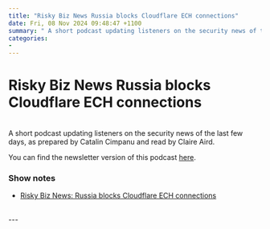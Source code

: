 ```yaml
---
title: "Risky Biz News Russia blocks Cloudflare ECH connections"
date: Fri, 08 Nov 2024 09:48:47 +1100
summary: " A short podcast updating listeners on the security news of the last few days, as prepared by Catalin Cimpanu and read by"
categories: 
- 
---
```

# Risky Biz News Russia blocks Cloudflare ECH connections


<br/>
A short podcast updating listeners on the security news of the last few days, as prepared by Catalin Cimpanu and read by Claire Aird.

You can find the newsletter version of this podcast [here](https://news.risky.biz).

### Show notes

-   [Risky Biz News: Russia blocks Cloudflare ECH connections](https://news.risky.biz/risky-biz-news-russia-blocks-cloudflare-ech-connections/)

<br/>
---

